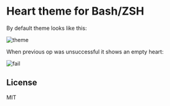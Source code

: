 # Heart theme for Bash/ZSH

By default theme looks like this:

<img alt="theme" src="https://github.com/gko/heart-theme/raw/master/theme.png" with="50%" />

When previous op was unsuccessful it shows an empty heart:

<img alt="fail" src="https://github.com/gko/heart-theme/raw/master/fail.png" with="325px" />

## License

MIT
